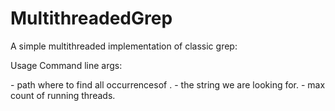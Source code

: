 # MultithreadedGrep
A simple multithreaded implementation of classic grep:

Usage
Command line args:

<code><path></code> - path where to find all occurrencesof <string>.
<string> - the string we are looking for.
<threadCnt> - max count of running threads.
